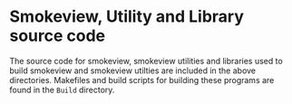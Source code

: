 # Smokeview, Utility and Library source code

The source code for smokeview, smokeview utilities and libraries used to build smokeview and smokeview utilties are included in the above directories. Makefiles and build scripts for building these programs are found in the `Build` directory.

